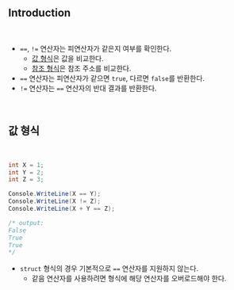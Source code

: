 ## Introduction

<br>

- `==`, `!=` 연산자는 피연산자가 같은지 여부를 확인한다.
  - [값 형식](https://peponi-paradise.tistory.com/entry/C-Language-%EA%B0%92-%ED%98%95%EC%8B%9D)은 값을 비교한다.
  - [참조 형식](https://peponi-paradise.tistory.com/entry/C-Language-%EC%B0%B8%EC%A1%B0-%ED%98%95%EC%8B%9D)은 참조 주소를 비교한다.
- `==` 연산자는 피연산자가 같으면 `true`, 다르면 `false`를 반환한다.
- `!=` 연산자는 `==` 연산자의 반대 결과를 반환한다.

<br>

## 값 형식

<br>

```cs
int X = 1;
int Y = 2;
int Z = 3;

Console.WriteLine(X == Y);
Console.WriteLine(X != Z);
Console.WriteLine(X + Y == Z);

/* output:
False
True
True
*/
```

- `struct` 형식의 경우 기본적으로 `==` 연산자를 지원하지 않는다.
  - 같음 연산자를 사용하려면 형식에 해당 연산자를 오버로드해야 한다.

